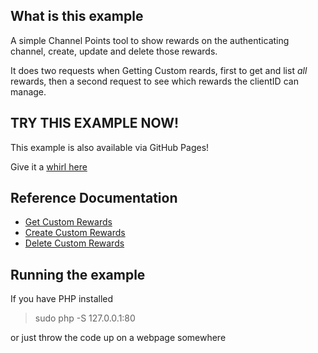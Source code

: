 ## What is this example

A simple Channel Points tool to show rewards on the authenticating channel, create, update and delete those rewards.

It does two requests when Getting Custom reards, first to get and list _all_ rewards, then a second request to see which rewards the clientID can manage.

## TRY THIS EXAMPLE NOW!

This example is also available via GitHub Pages!

Give it a [whirl here](https://barrycarlyon.github.io/twitch_misc/examples/channel_points/)

## Reference Documentation

- [Get Custom Rewards](https://dev.twitch.tv/docs/api/reference#get-custom-reward)
- [Create Custom Rewards](https://dev.twitch.tv/docs/api/reference#create-custom-rewards)
- [Delete Custom Rewards](https://dev.twitch.tv/docs/api/reference#delete-custom-reward)

## Running the example

If you have PHP installed

> sudo php -S 127.0.0.1:80

or just throw the code up on a webpage somewhere
